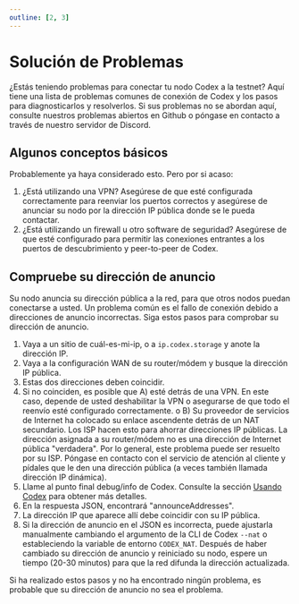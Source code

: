 ```yaml
---
outline: [2, 3]
---
```

# Solución de Problemas

¿Estás teniendo problemas para conectar tu nodo Codex a la testnet? Aquí tiene una lista de problemas comunes de conexión de Codex y los pasos para diagnosticarlos y resolverlos. Si sus problemas no se abordan aquí, consulte nuestros problemas abiertos en Github o póngase en contacto a través de nuestro servidor de Discord.

## Algunos conceptos básicos

Probablemente ya haya considerado esto. Pero por si acaso:

1. ¿Está utilizando una VPN? Asegúrese de que esté configurada correctamente para reenviar los puertos correctos y asegúrese de anunciar su nodo por la dirección IP pública donde se le pueda contactar.
2. ¿Está utilizando un firewall u otro software de seguridad? Asegúrese de que esté configurado para permitir las conexiones entrantes a los puertos de descubrimiento y peer-to-peer de Codex.

## Compruebe su dirección de anuncio

Su nodo anuncia su dirección pública a la red, para que otros nodos puedan conectarse a usted. Un problema común es el fallo de conexión debido a direcciones de anuncio incorrectas. Siga estos pasos para comprobar su dirección de anuncio.

1. Vaya a un sitio de cuál-es-mi-ip, o a `ip.codex.storage` y anote la dirección IP.
2. Vaya a la configuración WAN de su router/módem y busque la dirección IP pública.
3. Estas dos direcciones deben coincidir.
4. Si no coinciden, es posible que A) esté detrás de una VPN. En este caso, depende de usted deshabilitar la VPN o asegurarse de que todo el reenvío esté configurado correctamente. o B) Su proveedor de servicios de Internet ha colocado su enlace ascendente detrás de un NAT secundario. Los ISP hacen esto para ahorrar direcciones IP públicas. La dirección asignada a su router/módem no es una dirección de Internet pública "verdadera". Por lo general, este problema puede ser resuelto por su ISP. Póngase en contacto con el servicio de atención al cliente y pídales que le den una dirección pública (a veces también llamada dirección IP dinámica).
5. Llame al punto final debug/info de Codex. Consulte la sección [Usando Codex](/learn/using) para obtener más detalles.
6. En la respuesta JSON, encontrará "announceAddresses".
7. La dirección IP que aparece allí debe coincidir con su IP pública.
8. Si la dirección de anuncio en el JSON es incorrecta, puede ajustarla manualmente cambiando el argumento de la CLI de Codex `--nat` o estableciendo la variable de entorno `CODEX_NAT`. Después de haber cambiado su dirección de anuncio y reiniciado su nodo, espere un tiempo (20-30 minutos) para que la red difunda la dirección actualizada.

Si ha realizado estos pasos y no ha encontrado ningún problema, es probable que su dirección de anuncio no sea el problema.


